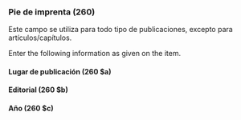 ### Pie de imprenta (260)

Este campo se utiliza para todo tipo de publicaciones, excepto para artículos/capítulos.

Enter the following information as given on the item.

#### Lugar de publicación (260 $a)

#### Editorial (260 $b)

#### Año (260 $c)
